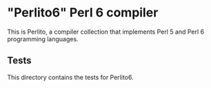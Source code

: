 "Perlito6" Perl 6 compiler
=======================

This is Perlito, a compiler collection that implements Perl 5 and Perl 6 programming languages.

Tests
-----------

This directory contains the tests for Perlito6.


